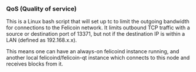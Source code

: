 ### QoS (Quality of service) ###

This is a Linux bash script that will set up tc to limit the outgoing bandwidth for connections to the Felicoin network. It limits outbound TCP traffic with a source or destination port of 13371, but not if the destination IP is within a LAN (defined as 192.168.x.x).

This means one can have an always-on felicoind instance running, and another local felicoind/felicoin-qt instance which connects to this node and receives blocks from it.

